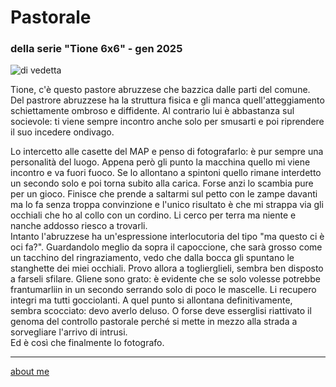 # Pastorale  
### della serie "Tione 6x6" - gen 2025 
 
![](https://i.postimg.cc/C5q6DsdM/Screenshot-2025-01-29-144014.png "di vedetta")  

Tione, c'è questo pastore abruzzese che bazzica dalle parti del comune.  Del pastrore abruzzese ha la struttura fisica e gli manca quell'atteggiamento schiettamente ombroso e diffidente. Al contrario lui è abbastanza sul socievole: ti viene sempre incontro anche solo per smusarti e poi riprendere il suo incedere ondivago.  

Lo intercetto alle casette del MAP e penso di fotografarlo: è pur sempre una personalità del luogo. Appena però gli punto la macchina quello mi viene incontro e va fuori fuoco. Se lo allontano a spintoni quello rimane interdetto un secondo solo e poi torna subito alla carica. Forse anzi lo scambia pure per un gioco. Finisce che prende a saltarmi sul petto con le zampe davanti ma lo fa senza troppa convinzione e l'unico risultato è che mi strappa via gli occhiali che ho al collo con un cordino. Li cerco per terra ma niente e nanche addosso riesco a trovarli.  
Intanto l'abruzzese ha un'espressione interlocutoria del tipo "ma questo ci è oci fa?". Guardandolo meglio da sopra il capoccione, che sarà grosso come un tacchino del ringraziamento, vedo che dalla bocca gli spuntano le stanghette dei miei occhiali. Provo allora a toglierglieli, sembra ben disposto a farseli sfilare. Gliene sono grato: è evidente che se solo volesse potrebbe frantumarliin in un secondo serrando solo di poco le mascelle. Li recupero integri ma tutti gocciolanti. A quel punto si allontana definitivamente, sembra scocciato: devo averlo deluso. O forse deve esserglisi riattivato il genoma del controllo pastorale perché si mette in mezzo alla strada a sorvegliare l'arrivo di  intrusi.  
Ed è così che finalmente lo fotografo.    

---  
[about me](https://about.me/cacioman) 
